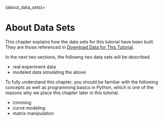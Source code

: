 (about_data_sets)=
# About Data Sets

This chapter explains how the data sets for this tutorial have been built. They are those referenced in [Download Data for This Tutorial](download_data_for_this_tutorial).

In the next two sections, the followng two data sets will be described.
  * real experiment data
  * modeled data simulating the above

 To fully understand this chapter, you should be familiar with the following concepts as well as programming basics in Python, which is one of the reasons why we place this chapter later in this tutorial.
  * trimming
  * curve modeling
  * matrix manipulation

